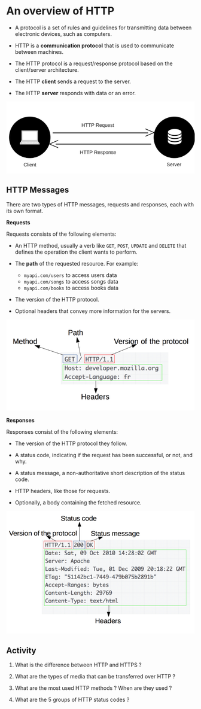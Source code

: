 # An overview of HTTP

* A protocol is a set of rules and guidelines for transmitting data between electronic devices, such as computers.

* HTTP is a **communication protocol** that is used to communicate between machines.

* The HTTP protocol is a request/response protocol based on the client/server architecture.

* The HTTP **client** sends a request to the server.

* The HTTP **server** responds with data or an error.

![](images/archi.png)

## HTTP Messages

There are two types of HTTP messages, requests and responses, each with its own format.

**Requests**

Requests consists of the following elements:

* An HTTP method, usually a verb like `GET`, `POST`, `UPDATE` and `DELETE` that defines the operation the client wants to perform.

* The **path** of the requested resource. For example:

	* `myapi.com/users` to access users data
	* `myapi.com/songs` to access songs data
	* `myapi.com/books` to access books data


* The version of the HTTP protocol.

* Optional headers that convey more information for the servers.

![](images/HTTP_Request.png)

**Responses**

Responses consist of the following elements:

* The version of the HTTP protocol they follow.

* A status code, indicating if the request has been successful, or not, and why.

* A status message, a non-authoritative short description of the status code.

* HTTP headers, like those for requests.

* Optionally, a body containing the fetched resource.

![](images/HTTP_Response.png)

## Activity

1. What is the difference between HTTP and HTTPS ?

2. What are the types of media that can be transferred over HTTP ?

3. What are the most used HTTP methods ? When are they used ?

4. What are the 5 groups of HTTP status codes ?
